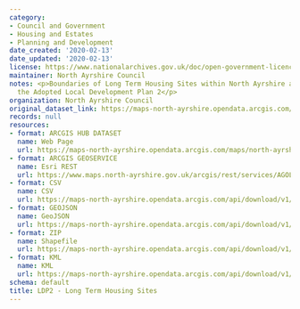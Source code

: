 ```yaml
---
category:
- Council and Government
- Housing and Estates
- Planning and Development
date_created: '2020-02-13'
date_updated: '2020-02-13'
license: https://www.nationalarchives.gov.uk/doc/open-government-licence/version/3/
maintainer: North Ayrshire Council
notes: <p>Boundaries of Long Term Housing Sites within North Ayrshire as set out in
  the Adopted Local Development Plan 2</p>
organization: North Ayrshire Council
original_dataset_link: https://maps-north-ayrshire.opendata.arcgis.com/maps/north-ayrshire::ldp2-long-term-housing-sites
records: null
resources:
- format: ARCGIS HUB DATASET
  name: Web Page
  url: https://maps-north-ayrshire.opendata.arcgis.com/maps/north-ayrshire::ldp2-long-term-housing-sites
- format: ARCGIS GEOSERVICE
  name: Esri REST
  url: https://www.maps.north-ayrshire.gov.uk/arcgis/rest/services/AGOL/Open_Data_Portal4/MapServer/54
- format: CSV
  name: CSV
  url: https://maps-north-ayrshire.opendata.arcgis.com/api/download/v1/items/d0a4f3cbd7e649c8af176c509f42fd30/csv?layers=54
- format: GEOJSON
  name: GeoJSON
  url: https://maps-north-ayrshire.opendata.arcgis.com/api/download/v1/items/d0a4f3cbd7e649c8af176c509f42fd30/geojson?layers=54
- format: ZIP
  name: Shapefile
  url: https://maps-north-ayrshire.opendata.arcgis.com/api/download/v1/items/d0a4f3cbd7e649c8af176c509f42fd30/shapefile?layers=54
- format: KML
  name: KML
  url: https://maps-north-ayrshire.opendata.arcgis.com/api/download/v1/items/d0a4f3cbd7e649c8af176c509f42fd30/kml?layers=54
schema: default
title: LDP2 - Long Term Housing Sites
---
```

